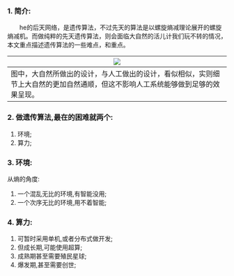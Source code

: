 ### 1. 简介:

　　he的后天网络，是遗传算法，不过先天的算法是以螺旋熵减理论展开的螺旋熵减机。而做纯粹的先天遗传算法，则会面临大自然的活儿计我们玩不转的情况，本文重点描述遗传算法的一些难点，和重点。

| ![](assets/46_大自然与人工设计对比示图.png) |
| --- |
| 图中，大自然所做出的设计，与人工做出的设计，看似相似，实则细节上大自然的更加自然通顺，但这不影响人工系统能够做到足够的效果呈现。 |

### 2. 做遗传算法,最在的困难就两个:

1. 环境;
2. 算力;

### 3. 环境:

从熵的角度:
1. 一个混乱无比的环境,有智能没用;
2. 一个次序无比的环境,用不着智能;

### 4. 算力:

1. 可暂时采用单机,或者分布式做开发;
2. 但成长期,可能使用超算;
3. 成熟期甚至需要殖民星球;
4. 爆发期,甚至需要创世;
